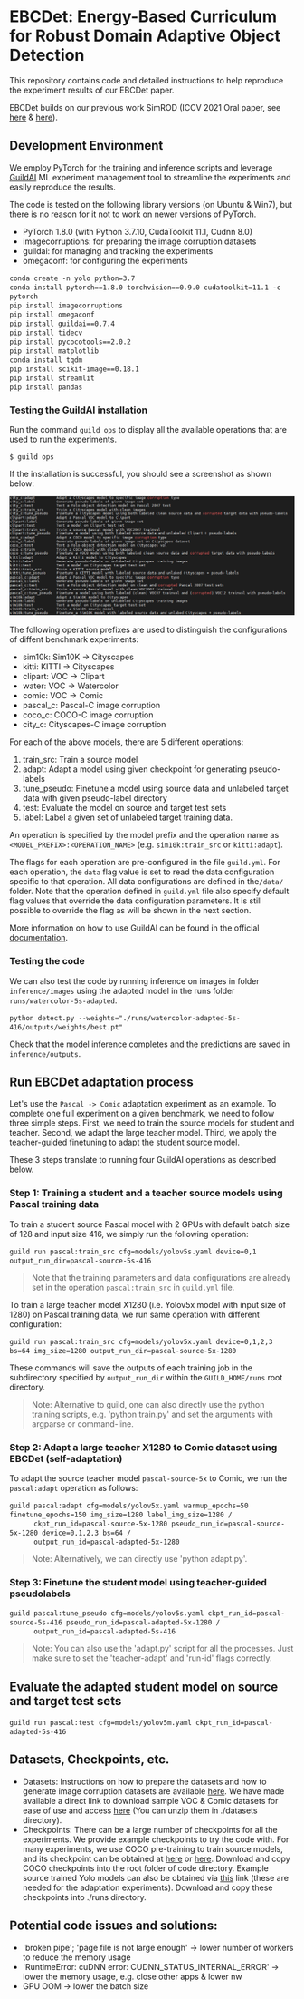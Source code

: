 # EBCDet: Energy-Based Curriculum for Robust Domain Adaptive Object Detection

This repository contains code and detailed instructions to help reproduce the experiment results of our EBCDet paper. 

EBCDet builds on our previous work SimROD (ICCV 2021 Oral paper, see [here](README_simrod.md) & [here](https://github.com/abanitalebi/simrod)).


## Development Environment
We employ PyTorch for the training and inference scripts and leverage [GuildAI](https://guild.ai/) ML experiment management tool to streamline the experiments and easily reproduce the results.

The code is tested on the following library versions (on Ubuntu & Win7), but there is no reason for it not to work on newer versions of PyTorch.

- PyTorch 1.8.0 (with Python 3.7.10, CudaToolkit 11.1, Cudnn 8.0)
- imagecorruptions: for preparing the image corruption datasets
- guildai: for managing and tracking the experiments
- omegaconf: for configuring the experiments

```
conda create -n yolo python=3.7
conda install pytorch==1.8.0 torchvision==0.9.0 cudatoolkit=11.1 -c pytorch
pip install imagecorruptions
pip install omegaconf
pip install guildai==0.7.4
pip install tidecv
pip install pycocotools==2.0.2
pip install matplotlib
conda install tqdm
pip install scikit-image==0.18.1
pip install streamlit
pip install pandas
```



### Testing the GuildAI installation

Run the command `guild ops` to display all the available operations that are used to run the experiments. 

```
$ guild ops
```

If the installation is successful, you should see a screenshot as shown below:

![Guild Operations for EBCDet experiments](guild_ops.PNG)


The following operation prefixes are used to distinguish the configurations of diffent benchmark experiments:

- sim10k:  Sim10K -> Cityscapes
- kitti: KITTI -> Cityscapes
- clipart: VOC -> Clipart
- water: VOC -> Watercolor
- comic: VOC -> Comic
- pascal_c: Pascal-C image corruption
- coco_c: COCO-C image corruption
- city_c: Cityscapes-C image corruption

For each of the above models, there are 5 different operations: 

1. train_src: Train a source model
2. adapt: Adapt a model using given checkpoint for generating pseudo-labels
3. tune_pseudo: Finetune a model using source data and unlabeled target data with given pseudo-label directory
4. test: Evaluate the model on source and target test sets
5. label: Label a given set of unlabeled target training data.

An operation is specified by the model prefix and the operation name as `<MODEL_PREFIX>:<OPERATION_NAME>` (e.g. `sim10k:train_src` or `kitti:adapt`).

The flags for each operation are pre-configured in the file `guild.yml`. For each operation, the `data` flag value is set to read the data configuration specific to that operation. All data configurations are defined in the`/data/` folder.
Note that the operation defined in `guild.yml` file also specify default flag values that override the data configuration parameters. It is still possible to override the flag as will be shown in the next section.

More information on how to use GuildAI can be found in the official [documentation](https://my.guild.ai/t/guild-ai-documentation/64). 

### Testing the code

We can also test the code by running inference on images in folder `inference/images` using the adapted model in the runs folder `runs/watercolor-5s-adapted`.

```
python detect.py --weights="./runs/watercolor-adapted-5s-416/outputs/weights/best.pt"
```

Check that the model inference completes and the predictions are saved in `inference/outputs`.


## Run EBCDet adaptation process

Let's use the `Pascal -> Comic` adaptation experiment as an example. To complete one full experiment on a given benchmark, we need to follow three simple steps.
First, we need to train the source models for student and teacher. Second, we adapt the large teacher model. Third, we apply the teacher-guided finetuning to adapt the student source model.

These 3 steps translate to running four GuildAI operations as described below.

### Step 1: Training a student and a teacher source models using Pascal training data

To train a student source Pascal model with 2 GPUs with default batch size of 128 and input size 416, we simply run the following operation:

```
guild run pascal:train_src cfg=models/yolov5s.yaml device=0,1 output_run_dir=pascal-source-5s-416
```

> Note that the training parameters and data configurations are already set in the operation `pascal:train_src` in `guild.yml` file. 

To train a large teacher model X1280 (i.e. Yolov5x model with input size of 1280) on Pascal training data, we run same operation with different configuration:

```
guild run pascal:train_src cfg=models/yolov5x.yaml device=0,1,2,3 bs=64 img_size=1280 output_run_dir=pascal-source-5x-1280
```

These commands will save the outputs of each training job in the subdirectory specified by `output_run_dir` within the `GUILD_HOME/runs` root directory.

> Note: Alternative to guild, one can also directly use the python training scripts, e.g. 'python train.py' and set the arguments with argparse or command-line.



### Step 2: Adapt a large teacher X1280 to Comic dataset using EBCDet (self-adaptation)

To adapt the source teacher model `pascal-source-5x` to Comic, we run the `pascal:adapt` operation as follows:

```
guild pascal:adapt cfg=models/yolov5x.yaml warmup_epochs=50 finetune_epochs=150 img_size=1280 label_img_size=1280 /
      ckpt_run_id=pascal-source-5x-1280 pseudo_run_id=pascal-source-5x-1280 device=0,1,2,3 bs=64 /
      output_run_id=pascal-adapted-5x-1280
```

> Note: Alternatively, we can directly use 'python adapt.py'.

### Step 3: Finetune the student model using teacher-guided pseudolabels

```
guild pascal:tune_pseudo cfg=models/yolov5s.yaml ckpt_run_id=pascal-source-5s-416 pseudo_run_id=pascal-adapted-5x-1280 /
      output_run_id=pascal-adapted-5s-416
```

> Note: You can also use the  'adapt.py' script for all the processes. Just make sure to set the 'teacher-adapt' and 'run-id' flags correctly.

## Evaluate the adapted student model on source and target test sets

```
guild run pascal:test cfg=models/yolov5m.yaml ckpt_run_id=pascal-adapted-5s-416
```


## Datasets, Checkpoints, etc.

- Datasets: Instructions on how to prepare the datasets and how to generate image corruption datasets are available [here](preparing_data.md). We have made available a direct link to download sample VOC & Comic datasets for ease of use and access [here](https://modelarts-cnnorth1-market-dataset.obs.cn-north-1.myhuaweicloud.com/example-apps/simrod/data.zip) (You can unzip them in ./datasets directory).
- Checkpoints: There can be a large number of checkpoints for all the experiments. We provide example checkpoints to try the code with. For many experiments, we use COCO pre-training to train source models, and its checkpoint can be obtained at [here](https://zenodo.org/record/3908560#.YQFyv45Kj-g) or [here](https://modelarts-cnnorth1-market-dataset.obs.cn-north-1.myhuaweicloud.com/example-apps/simrod/coco_checkpoints.zip). Download and copy COCO checkpoints into the root folder of code directory. Example source trained Yolo models can also be obtained via [this](https://modelarts-cnnorth1-market-dataset.obs.cn-north-1.myhuaweicloud.com/example-apps/simrod/src_models.zip) link (these are needed for the adaptation experiments). Download and copy these checkpoints into ./runs directory.


## Potential code issues and solutions:
- 'broken pipe'; 'page file is not large enough' -> lower number of workers to reduce the memory usage
- 'RuntimeError: cuDNN error: CUDNN_STATUS_INTERNAL_ERROR' -> lower the memory usage, e.g. close other apps & lower nw
- GPU OOM -> lower the batch size


